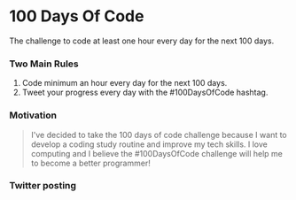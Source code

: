 # 100 Days Of Code

The challenge to code at least one hour every day for the next 100 days.

### Two Main Rules

1.  Code minimum an hour every day for the next 100 days.
2.  Tweet your progress every day with the #100DaysOfCode hashtag.

### Motivation

> I've decided to take the 100 days of code challenge because I want to develop a coding study routine and improve my tech skills. I love computing and I believe the #100DaysOfCode challenge will help me to become a better programmer!

### Twitter posting
